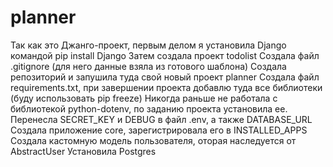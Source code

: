 # planner
Так как это Джанго-проект, первым делом я установила Django командой pip install Django
Затем создала проект todolist
Создала файл .gitignore (для него данные взяла из готового шаблона)
Создала репозиторий и запушила туда свой новый проект planner
Создала файл requirements.txt, при завершении проекта добавлю туда все библиотеки (буду использовать pip freeze)
Никогда раньше не работала с библиотекой python-dotenv, по заданию проекта установила ее. 
Перенесла SECRET_KEY и DEBUG в файл .env, а также DATABASE_URL
Создала приложение core, зарегистрировала его в INSTALLED_APPS
Создала кастомную модель пользователя, оторая наследуется от AbstractUser
Установила Postgres 

